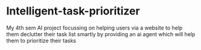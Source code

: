 # Intelligent-task-prioritizer
My 4th sem  AI project focussing on helping users via a website to help them declutter their task list smartly by providing an ai agent which will help them to prioritize their tasks
